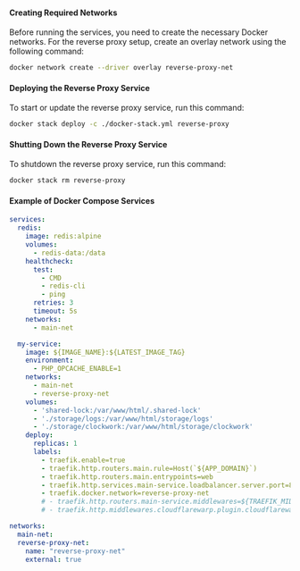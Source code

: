 #### Creating Required Networks

Before running the services, you need to create the necessary Docker networks. For the reverse proxy setup, create an overlay network using the following command:

```bash
docker network create --driver overlay reverse-proxy-net
```

#### Deploying the Reverse Proxy Service

To start or update the reverse proxy service, run this command:

```bash
docker stack deploy -c ./docker-stack.yml reverse-proxy
```

#### Shutting Down the Reverse Proxy Service

To shutdown the reverse proxy service, run this command:

```bash
docker stack rm reverse-proxy
```

#### Example of Docker Compose Services

```yaml
services:
  redis:
    image: redis:alpine
    volumes:
      - redis-data:/data
    healthcheck:
      test:
        - CMD
        - redis-cli
        - ping
      retries: 3
      timeout: 5s
    networks:
      - main-net

  my-service:
    image: ${IMAGE_NAME}:${LATEST_IMAGE_TAG}
    environment:
      - PHP_OPCACHE_ENABLE=1
    networks:
      - main-net
      - reverse-proxy-net
    volumes:
      - 'shared-lock:/var/www/html/.shared-lock'
      - './storage/logs:/var/www/html/storage/logs'
      - './storage/clockwork:/var/www/html/storage/clockwork'
    deploy:
      replicas: 1
      labels:
        - traefik.enable=true
        - traefik.http.routers.main.rule=Host(`${APP_DOMAIN}`)
        - traefik.http.routers.main.entrypoints=web
        - traefik.http.services.main-service.loadbalancer.server.port=8080
        - traefik.docker.network=reverse-proxy-net
        # - traefik.http.routers.main-service.middlewares=${TRAEFIK_MIDDLEWARES:-}
        # - traefik.http.middlewares.cloudflarewarp.plugin.cloudflarewarp.disableDefault=${TRAEFIK_CLOUDFLAREWARP_DISABLE:-true}

networks:
  main-net:
  reverse-proxy-net:
    name: "reverse-proxy-net"
    external: true
